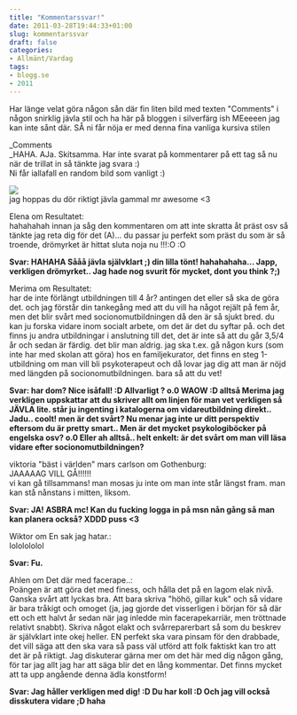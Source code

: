 ```yaml
---
title: "Kommentarssvar!"
date: 2011-03-28T19:44:33+01:00
slug: kommentarssvar
draft: false
categories:
- Allmänt/Vardag
tags:
- blogg.se
- 2011
---
```

Har länge velat göra någon sån där fin liten bild med texten "Comments" i någon snirklig jävla stil och ha här på bloggen i silverfärg ish MEeeeen jag kan inte sånt där. SÅ ni får nöja er med denna fina vanliga kursiva stilen  
  
_Comments  
_HAHA. AJa. Skitsamma. Har inte svarat på kommentarer på ett tag så nu när de trillat in så tänkte jag svara :)  
Ni får iallafall en random bild som vanligt :)  
  
![](/assets/images/blogg.se/dsc_3034_140050272.jpg)  
jag hoppas du dör riktigt jävla gammal mr awesome <3  
  

Elena om Resultatet:  
hahahahah innan ja såg den kommentaren om att inte skratta åt präst osv så tänkte jag reta dig för det (A)... du passar ju perfekt som präst du som är så troende, drömyrket är hittat sluta noja nu !!!:O :O

**Svar: HAHAHA Sååå jävla självklart ;) din lilla tönt! hahahahaha... Japp, verkligen drömyrket.. Jag hade nog svurit för mycket, dont you think ?;)**  
  
Merima om Resultatet:  
har de inte förlängt utbildningen till 4 år? antingen det eller så ska de göra det. och jag förstår din tankegång med att du vill ha något rejält på fem år, men det blir svårt med socionomutbildningen då den är så sjukt bred. du kan ju forska vidare inom socialt arbete, om det är det du syftar på. och det finns ju andra utbildningar i anslutning till det, det är inte så att du går 3,5/4 år och sedan är färdig. det blir man aldrig. jag ska t.ex. gå någon kurs (som inte har med skolan att göra) hos en familjekurator, det finns en steg 1-utbildning om man vill bli psykoterapeut och då lovar jag dig att man är nöjd med längden på socionomutbildningen. bara så att du vet!  
  
**Svar: har dom? Nice isåfall! :D Allvarligt ? o.0 WAOW :D alltså Merima jag verkligen uppskattar att du skriver allt om linjen för man vet verkligen så JÄVLA lite. står ju ingenting i katalogerna om vidareutbildning direkt.. Jadu.. coolt! men är det svårt? Nu menar jag inte ur ditt perspektiv eftersom du är pretty smart.. Men är det mycket psykologiböcker på engelska osv? o.0 Eller ah alltså.. helt enkelt: är det svårt om man vill läsa vidare efter socionomutbildningen?**

viktoria "bäst i världen" mars carlson om Gothenburg:  
JAAAAAG VILL GÅ!!!!!!  
vi kan gå tillsammans! man mosas ju inte om man inte står längst fram. man kan stå nånstans i mitten, liksom.

**Svar: JA! ASBRA mc! Kan du fucking logga in på msn nån gång så man kan planera också? XDDD puss <3**  
  
Wiktor om En sak jag hatar.:  
lololololol  
  
**Svar: Fu.**

Ahlen om Det där med facerape..:  
Poängen är att göra det med finess, och hålla det på en lagom elak nivå. Ganska svårt att lyckas bra. Att bara skriva "höhö, gillar kuk" och så vidare är bara tråkigt och omoget (ja, jag gjorde det visserligen i början för så där ett och ett halvt år sedan när jag inledde min facerapekarriär, men tröttnade relativt snabbt). Skriva något elakt och svårreparerbart så som du beskrev är självklart inte okej heller. EN perfekt ska vara pinsam för den drabbade, det vill säga att den ska vara så pass väl utförd att folk faktiskt kan tro att det är på riktigt. Jag diskuterar gärna mer om det här med dig någon gång, för tar jag allt jag har att säga blir det en lång kommentar. Det finns mycket att ta upp angående denna ädla konstform!  
  
**Svar: Jag håller verkligen med dig! :D Du har koll :D Och jag vill också disskutera vidare ;D haha**